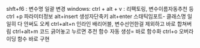 shft+f6 : 변수명 일괄 변경
windows: ctrl + alt + v : 리팩토링, 변수이름자동추천 등
ctrl +p 파라미터정보
alt+insert 생성자단축키
alt+enter 스태틱임포트- 클래스명 일일히 다 안써도 오케
ctrl+alt+n 인라인 배리어블, 변수선언한걸 제외하고 바로 합쳐버림
ctrl+alt+m 코드 긁어놓고 누르면 추천 함수 자동 생성= 바로 함수화
ctrl+o 오버라이딩 함수 바로 구현
